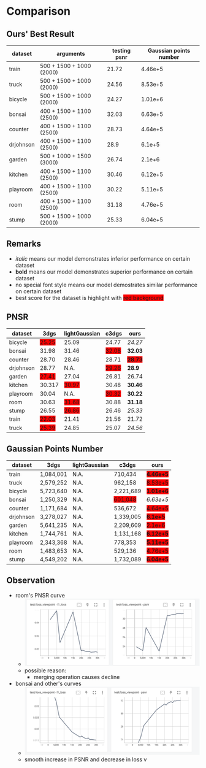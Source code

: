 # Comparison
## Ours' Best Result
| dataset | arguments | testing psnr | Gaussian points number | 
|----------|----------|----------|----------|
| train | 500 + 1500 + 1000 (2000) | 21.72 | 4.46e+5 |
|truck |500 + 1500 + 1000 (2000) | 24.56 | 8.53e+5 |
|bicycle |500 + 1500 + 1000 (2000) | 24.27 | 1.01e+6 |
|bonsai |400 + 1500 + 1100 (2500) | 32.03 | 6.63e+5 |
|counter |400 + 1500 + 1100 (2500) | 28.73 |4.64e+5 |
|drjohnson |400 + 1500 + 1100 (2500)| 28.9 | 6.1e+5 |
|garden |500 + 1000 + 1500 (3000) | 26.74 | 2.1e+6 |
|kitchen |400 + 1500 + 1100 (2500) | 30.46 | 6.12e+5 |
|playroom |400 + 1500 + 1100 (2500) | 30.22 | 5.11e+5 |
|room |400 + 1500 + 1100 (2500) | 31.18 | 4.76e+5 |
|stump |500 + 1500 + 1000 (2000) |  25.33 | 6.04e+5 |

## Remarks
- *italic* means our model demonstrates inferior performance on certain dataset
- **bold** means our model demonstrates superior performance on certain dataset
- no special font style means our model demostrates similar performance on certain dataset
- best score for the dataset is highlight with <span style="background-color: red;">red background</span>
## PNSR
| dataset | 3dgs | lightGaussian | c3dgs | ours |
|----------|----------|----------|----------|----------|
| bicycle | <span style="background-color: red;">25.25</span> | 25.09 | 24.77 | *24.27* |
| bonsai | 31.98 | 31.46 | <span style="background-color: red;">32.08</span> | **32.03** |
| counter | 28.70 | 28.46 | 28.71 | <span style="background-color: red;">**28.73**</span> |
| drjohnson | 28.77 | N.A. | <span style="background-color: red;">29.26</span> | **28.9** |
| garden | <span style="background-color: red;">27.41</span> | 27.04 | 26.81 | 26.74 |
| kitchen | 30.317 | <span style="background-color: red;">30.97</span> | 30.48 | **30.46** |
| playroom | 30.04 | N.A. | <span style="background-color: red;">30.32</span> | **30.22** |
| room | 30.63 | <span style="background-color: red;">31.68</span> | 30.88 | **31.18** |
| stump | 26.55 | <span style="background-color: red;">26.86</span> | 26.46 | *25.33* |
| train | <span style="background-color: red;">22.03</span> | 21.41 | 21.56 | 21.72 |
| truck | <span style="background-color: red;">25.39</span> | 24.85 | 25.07 | *24.56* |

## Gaussian Points Number
| dataset | 3dgs | lightGaussian | c3dgs | ours |
|----------|----------|----------|----------|----------|
| train | 1,084,001 | N.A. | 710,434 | <span style="background-color: red;">**4.46e+5**</span> |
| truck | 2,579,252 | N.A. | 962,158 | <span style="background-color: red;">8.53e+5</span> |
| bicycle | 5,723,640 | N.A. | 2,221,689 | <span style="background-color: red;">**1.01e+6**</span> |
| bonsai | 1,250,329 | N.A. | <span style="background-color: red;">601,048</span> | *6.63e+5* |
| counter | 1,171,684 | N.A. | 536,672 | <span style="background-color: red;">4.64e+5</span> |
| drjohnson | 3,278,027 | N.A. | 1,339,005 | <span style="background-color: red;">**6.1e+5**</span> |
| garden | 5,641,235 | N.A. | 2,209,609 | <span style="background-color: red;">2.1e+6</span> |
| kitchen | 1,744,761 | N.A. | 1,131,168 | <span style="background-color: red;">**6.12e+5**</span> |
| playroom | 2,343,368 | N.A. | 778,353 | <span style="background-color: red;">**5.11e+5**</span> |
| room | 1,483,653 | N.A. | 529,136 | <span style="background-color: red;">4.76e+5</span> |
| stump | 4,549,202 | N.A. | 1,732,089 | <span style="background-color: red;">**6.04e+5**</span> |

## Observation
- room's PNSR curve
    - ![room](./room_metrics_1022.png)
    - possible reason:
        - merging operation causes decline
- bonsai and other's curves
    - ![bonsai](./bonsai_metrics_1022.png)
    - smooth increase in PSNR and decrease in loss
v
